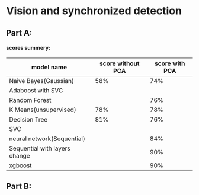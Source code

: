 # Vision and synchronized detection



## Part A:



#### **scores summery**:

| model name                    | score without PCA | score with PCA |
| ----------------------------- | ----------------- | -------------- |
| Naive Bayes(Gaussian)         | 58%               | 74%            |
| Adaboost with SVC             |                   |                |
| Random Forest                 |                   | 76%            |
| K Means(unsupervised)         | 78%               | 78%            |
| Decision Tree                 | 81%               | 76%            |
| SVC                           |                   |                |
| neural network(Sequential)    |                   | 84%            |
| Sequential with layers change |                   | 90%            |
| xgboost                       |                   | 90%            |







## Part B: